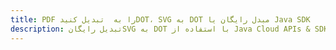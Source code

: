 ---title: PDF را به  تبدیل کنیدDOT، SVG به DOT مبدل رایگان یا Java SDKdescription: تبدیل رایگانSVG به DOT با استفاده از Java Cloud APIs & SDK همچنین اسناد PDF را در Cloud ایجاد، ویرایش و رندر کنید.---